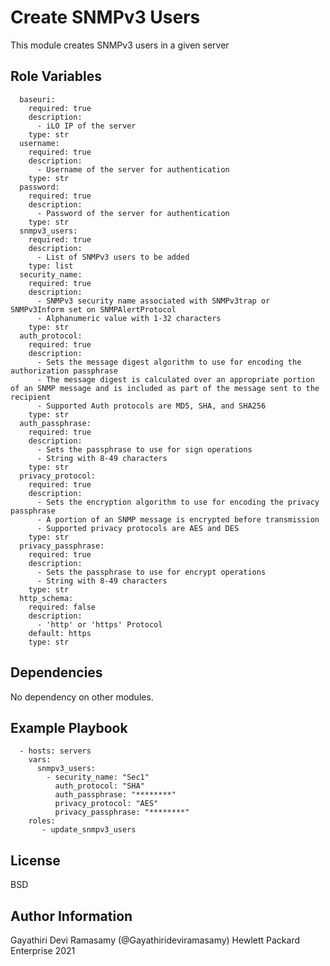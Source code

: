 Create SNMPv3 Users
=========

This module creates SNMPv3 users in a given server

Role Variables
--------------

```
  baseuri:
    required: true
    description:
      - iLO IP of the server
    type: str
  username:
    required: true
    description:
      - Username of the server for authentication
    type: str
  password:
    required: true
    description:
      - Password of the server for authentication
    type: str
  snmpv3_users:
    required: true
    description:
      - List of SNMPv3 users to be added
    type: list
  security_name:
    required: true
    description:
      - SNMPv3 security name associated with SNMPv3trap or SNMPv3Inform set on SNMPAlertProtocol
      - Alphanumeric value with 1-32 characters
    type: str
  auth_protocol:
    required: true
    description:
      - Sets the message digest algorithm to use for encoding the authorization passphrase
      - The message digest is calculated over an appropriate portion of an SNMP message and is included as part of the message sent to the recipient
      - Supported Auth protocols are MD5, SHA, and SHA256
    type: str
  auth_passphrase:
    required: true
    description:
      - Sets the passphrase to use for sign operations
      - String with 8-49 characters
    type: str
  privacy_protocol:
    required: true
    description:
      - Sets the encryption algorithm to use for encoding the privacy passphrase
      - A portion of an SNMP message is encrypted before transmission
      - Supported privacy protocols are AES and DES
    type: str
  privacy_passphrase:
    required: true
    description:
      - Sets the passphrase to use for encrypt operations
      - String with 8-49 characters
    type: str
  http_schema:
    required: false
    description:
      - 'http' or 'https' Protocol
    default: https
    type: str
```

Dependencies
------------

No dependency on other modules.

Example Playbook
----------------

```
  - hosts: servers
    vars:
      snmpv3_users:
        - security_name: "Sec1"
          auth_protocol: "SHA"
          auth_passphrase: "********"
          privacy_protocol: "AES"
          privacy_passphrase: "********"
    roles:
       - update_snmpv3_users
```
License
-------

BSD

Author Information
------------------

Gayathiri Devi Ramasamy (@Gayathirideviramasamy) Hewlett Packard Enterprise 2021 

